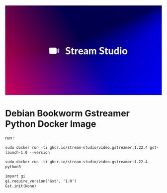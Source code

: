 ![Logo Stream Studio](docs/assets/banner.png)
# Debian Bookworm Gstreamer Python Docker Image

run : 
```
sudo docker run -ti ghcr.io/stream-studio/video.gstreamer:1.22.4 gst-launch-1.0 --version
```

```
sudo docker run -ti ghcr.io/stream-studio/video.gstreamer:1.22.4 python3
```

```
import gi 
gi.require_version('Gst', '1.0')
Gst.init(None)
```